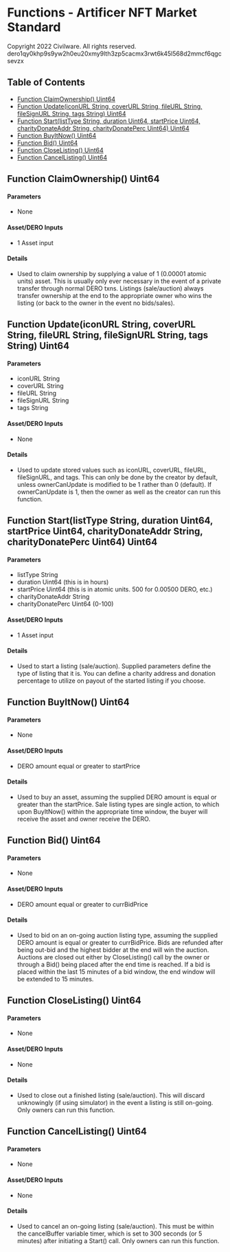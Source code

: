 # Functions - Artificer NFT Market Standard <!-- omit in toc -->
Copyright 2022 Civilware. All rights reserved.<br>
dero1qy0khp9s9yw2h0eu20xmy9lth3zp5cacmx3rwt6k45l568d2mmcf6qgcsevzx

## Table of Contents <!-- omit in toc -->

- [Function ClaimOwnership() Uint64](#function-claimownership-uint64)
- [Function Update(iconURL String, coverURL String, fileURL String, fileSignURL String, tags String) Uint64](#function-updateiconurl-string-coverurl-string-fileurl-string-filesignurl-string-tags-string-uint64)
- [Function Start(listType String, duration Uint64, startPrice Uint64, charityDonateAddr String, charityDonatePerc Uint64) Uint64](#function-startlisttype-string-duration-uint64-startprice-uint64-charitydonateaddr-string-charitydonateperc-uint64-uint64)
- [Function BuyItNow() Uint64](#function-buyitnow-uint64)
- [Function Bid() Uint64](#function-bid-uint64)
- [Function CloseListing() Uint64](#function-closelisting-uint64)
- [Function CancelListing() Uint64](#function-cancellisting-uint64)

## Function ClaimOwnership() Uint64
#### Parameters <!-- omit in toc -->
* None
#### Asset/DERO Inputs <!-- omit in toc -->
* 1 Asset input
#### Details <!-- omit in toc -->
* Used to claim ownership by supplying a value of 1 (0.00001 atomic units) asset. This is usually only ever necessary in the event of a private transfer through normal DERO txns. Listings (sale/auction) always transfer ownership at the end to the appropriate owner who wins the listing (or back to the owner in the event no bids/sales).

## Function Update(iconURL String, coverURL String, fileURL String, fileSignURL String, tags String) Uint64
#### Parameters <!-- omit in toc -->
* iconURL String
* coverURL String
* fileURL String
* fileSignURL String
* tags String
#### Asset/DERO Inputs <!-- omit in toc -->
* None
#### Details <!-- omit in toc -->
* Used to update stored values such as iconURL, coverURL, fileURL, fileSignURL, and tags. This can only be done by the creator by default, unless ownerCanUpdate is modified to be 1 rather than 0 (default). If ownerCanUpdate is 1, then the owner as well as the creator can run this function.

## Function Start(listType String, duration Uint64, startPrice Uint64, charityDonateAddr String, charityDonatePerc Uint64) Uint64
#### Parameters <!-- omit in toc -->
* listType String
* duration Uint64 (this is in hours)
* startPrice Uint64 (this is in atomic units. 500 for 0.00500 DERO, etc.)
* charityDonateAddr String
* charityDonatePerc Uint64 (0-100)
#### Asset/DERO Inputs <!-- omit in toc -->
* 1 Asset input
#### Details <!-- omit in toc -->
* Used to start a listing (sale/auction). Supplied parameters define the type of listing that it is. You can define a charity address and donation percentage to utilize on payout of the started listing if you choose.

## Function BuyItNow() Uint64
#### Parameters <!-- omit in toc -->
* None
#### Asset/DERO Inputs <!-- omit in toc -->
* DERO amount equal or greater to startPrice
#### Details <!-- omit in toc -->
* Used to buy an asset, assuming the supplied DERO amount is equal or greater than the startPrice. Sale listing types are single action, to which upon BuyItNow() within the appropriate time window, the buyer will receive the asset and owner receive the DERO.

## Function Bid() Uint64
#### Parameters <!-- omit in toc -->
* None
#### Asset/DERO Inputs <!-- omit in toc -->
* DERO amount equal or greater to currBidPrice
#### Details <!-- omit in toc -->
* Used to bid on an on-going auction listing type, assuming the supplied DERO amount is equal or greater to currBidPrice. Bids are refunded after being out-bid and the highest bidder at the end will win the auction. Auctions are closed out either by CloseListing() call by the owner or through a Bid() being placed after the end time is reached. If a bid is placed within the last 15 minutes of a bid window, the end window will be extended to 15 minutes.

## Function CloseListing() Uint64
#### Parameters <!-- omit in toc -->
* None
#### Asset/DERO Inputs <!-- omit in toc -->
* None
#### Details <!-- omit in toc -->
* Used to close out a finished listing (sale/auction). This will discard unknowingly (if using simulator) in the event a listing is still on-going. Only owners can run this function.

## Function CancelListing() Uint64
#### Parameters <!-- omit in toc -->
* None
#### Asset/DERO Inputs <!-- omit in toc -->
* None
#### Details <!-- omit in toc -->
* Used to cancel an on-going listing (sale/auction). This must be within the cancelBuffer variable timer, which is set to 300 seconds (or 5 minutes) after initiating a Start() call. Only owners can run this function.